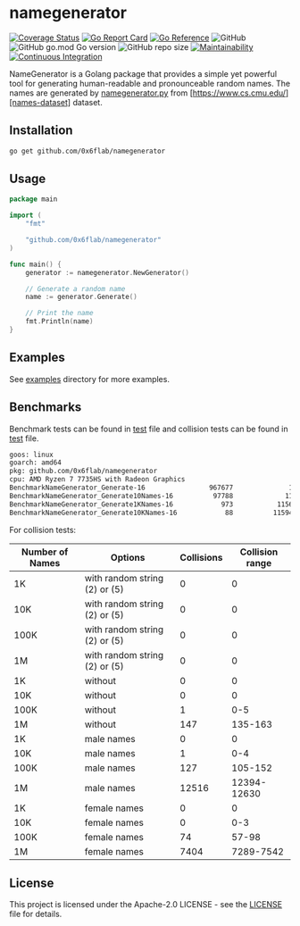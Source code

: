 # namegenerator

[![Coverage Status](https://coveralls.io/repos/github/0x6flab/namegenerator/badge.svg?branch=main)](https://coveralls.io/github/0x6flab/namegenerator?branch=main)
[![Go Report Card](https://goreportcard.com/badge/github.com/0x6flab/namegenerator)](https://goreportcard.com/report/github.com/0x6flab/namegenerator)
[![Go Reference](https://pkg.go.dev/badge/github.com/0x6flab/namegenerator.svg)](https://pkg.go.dev/github.com/0x6flab/namegenerator)
![GitHub](https://img.shields.io/github/license/0x6flab/namegenerator?style=plastic)
![GitHub go.mod Go version](https://img.shields.io/github/go-mod/go-version/0x6flab/namegenerator?style=plastic)
![GitHub repo size](https://img.shields.io/github/repo-size/0x6flab/namegenerator?style=plastic)
[![Maintainability](https://api.codeclimate.com/v1/badges/d2a9668083e57e08c20b/maintainability)](https://codeclimate.com/github/0x6flab/namegenerator/maintainability)
[![Continuous Integration](https://github.com/0x6flab/namegenerator/actions/workflows/ci.yaml/badge.svg)](https://github.com/0x6flab/namegenerator/actions/workflows/ci.yaml)

NameGenerator is a Golang package that provides a simple yet powerful tool for generating human-readable and pronounceable random names. The names are generated by [namegenerator.py](./namegenerator.py) from [https://www.cs.cmu.edu/][names-dataset] dataset.

## Installation

```bash
go get github.com/0x6flab/namegenerator
```

## Usage

```go
package main

import (
    "fmt"

    "github.com/0x6flab/namegenerator"
)

func main() {
    generator := namegenerator.NewGenerator()

    // Generate a random name
    name := generator.Generate()

    // Print the name
    fmt.Println(name)
}
```

## Examples

See [examples](./examples) directory for more examples.

## Benchmarks

Benchmark tests can be found in [test](benchmark_test.go) file and collision tests can be found in [test](collision_test.go) file.

```bash
goos: linux
goarch: amd64
pkg: github.com/0x6flab/namegenerator
cpu: AMD Ryzen 7 7735HS with Radeon Graphics
BenchmarkNameGenerator_Generate-16                967677              1158 ns/op
BenchmarkNameGenerator_Generate10Names-16          97788             11577 ns/op
BenchmarkNameGenerator_Generate1KNames-16            973           1156777 ns/op
BenchmarkNameGenerator_Generate10KNames-16            88          11594857 ns/op
```

For collision tests:

| Number of Names | Options                       | Collisions | Collision range |
| --------------- | ----------------------------- | ---------- | --------------- |
| 1K              | with random string (2) or (5) | 0          | 0               |
| 10K             | with random string (2) or (5) | 0          | 0               |
| 100K            | with random string (2) or (5) | 0          | 0               |
| 1M              | with random string (2) or (5) | 0          | 0               |
| 1K              | without                       | 0          | 0               |
| 10K             | without                       | 0          | 0               |
| 100K            | without                       | 1          | 0-5             |
| 1M              | without                       | 147        | 135-163         |
| 1K              | male names                    | 0          | 0               |
| 10K             | male names                    | 1          | 0-4             |
| 100K            | male names                    | 127        | 105-152         |
| 1M              | male names                    | 12516      | 12394-12630     |
| 1K              | female names                  | 0          | 0               |
| 10K             | female names                  | 0          | 0-3             |
| 100K            | female names                  | 74         | 57-98           |
| 1M              | female names                  | 7404       | 7289-7542       |

## License

This project is licensed under the Apache-2.0 LICENSE - see the [LICENSE](./LICENSE) file for details.

[names-dataset]: https://www.cs.cmu.edu/afs/cs/project/ai-repository/ai/areas/nlp/corpora/0.html
